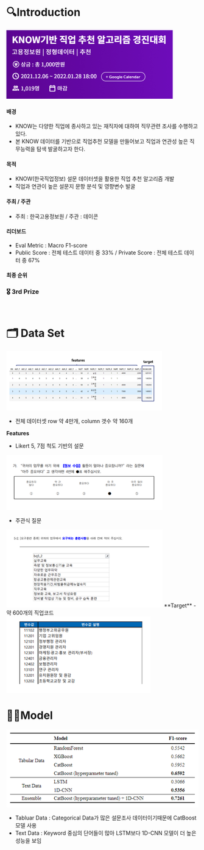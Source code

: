 # 🔍Introduction
<img src = "images/intro.png" >


#### 배경
- KNOW는 다양한 직업에 종사하고 있는 재직자에 대하여 직무관련 조사를 수행하고 있다. 
- 본 KNOW 데이터를 기반으로 직업추천 모델을 만들어보고 직업과 연관성 높은 직무능력을 탐색 발굴하고자 한다.
#### 목적
- KNOW(한국직업정보) 설문 데이터셋을 활용한 직업 추천 알고리즘 개발
- 직업과 연관이 높은 설문지 문항 분석 및 영향변수 발굴
#### 주최 / 주관
- 주최 : 한국고용정보원  /  주관 : 데이콘


#### 리더보드
- Eval Metric : Macro F1-score
- Public Score : 전체 테스트 데이터 중 33% / Private Score : 전체 테스트 데이터 중 67%

#### 최종 순위
### 🎖 3rd Prize
<br/>



# 🗂 Data Set
<img src = "images/data set.png" >

- 전체 데이터셋 row 약 4만개, column 갯수 약 160개

**Features**
- Likert 5, 7점 척도 기반의 설문
<img src = "images/5points.png" >

- 주관식 질문
<img src = "images/text.png"   >
**Target** 
- 약 600개의 직업코드 
<img src = "images/targets.png" >



# 🧑‍💻Model

<img src = "images/exp results.png">

- Tabluar Data : Categorical Data가 많은 설문조사 데이터이기때문에 CatBoost 모델 사용
- Text Data : Keyword 중심의 단어들이 많아 LSTM보다 1D-CNN 모델이 더 높은 성능을 보임



